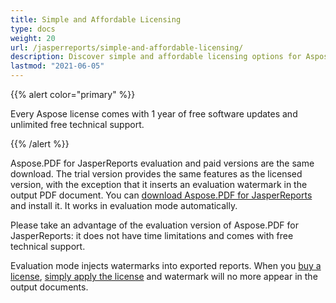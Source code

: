 ```yaml
---
title: Simple and Affordable Licensing
type: docs
weight: 20
url: /jasperreports/simple-and-affordable-licensing/
description: Discover simple and affordable licensing options for Aspose.PDF for JasperReports. Unlock powerful PDF export features at great value.
lastmod: "2021-06-05"
---
```


{{% alert color="primary" %}}

Every Aspose license comes with 1 year of free software updates and unlimited free technical support.

{{% /alert %}}

Aspose.PDF for JasperReports evaluation and paid versions are the same download. The trial version provides the same features as the licensed version, with the exception that it inserts an evaluation watermark in the output PDF document. You can [download Aspose.PDF for JasperReports](http://www.aspose.com/community/files/67/jasperreports-exporters/aspose.pdf-for-jasperreports/default.aspx) and install it. It works in evaluation mode automatically.

Please take an advantage of the evaluation version of Aspose.PDF for JasperReports: it does not have time limitations and comes with free technical support.

Evaluation mode injects watermarks into exported reports. When you [buy a license](http://www.aspose.com/community/forums/aspose.purchase/220/showforum.aspx), [simply apply the license](/pdf/jasperreports/licensing/) and watermark will no more appear in the output documents.
